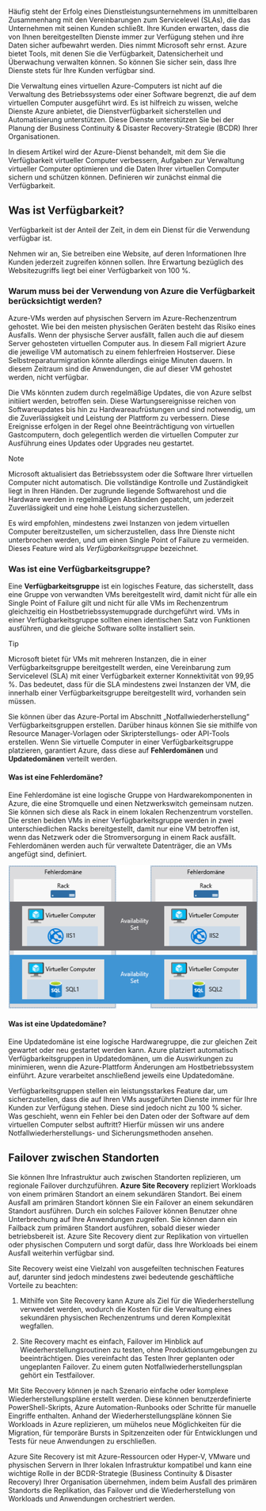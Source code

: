 Häufig steht der Erfolg eines Dienstleistungsunternehmens im unmittelbaren Zusammenhang mit den Vereinbarungen zum Servicelevel (SLAs), die das Unternehmen mit seinen Kunden schließt. Ihre Kunden erwarten, dass die von Ihnen bereitgestellten Dienste immer zur Verfügung stehen und ihre Daten sicher aufbewahrt werden. Dies nimmt Microsoft sehr ernst. Azure bietet Tools, mit denen Sie die Verfügbarkeit, Datensicherheit und Überwachung verwalten können. So können Sie sicher sein, dass Ihre Dienste stets für Ihre Kunden verfügbar sind.

Die Verwaltung eines virtuellen Azure-Computers ist nicht auf die Verwaltung des Betriebssystems oder einer Software begrenzt, die auf dem virtuellen Computer ausgeführt wird. Es ist hilfreich zu wissen, welche Dienste Azure anbietet, die Dienstverfügbarkeit sicherstellen und Automatisierung unterstützen. Diese Dienste unterstützen Sie bei der Planung der Business Continuity & Disaster Recovery-Strategie (BCDR) Ihrer Organisationen.

In diesem Artikel wird der Azure-Dienst behandelt, mit dem Sie die Verfügbarkeit virtueller Computer verbessern, Aufgaben zur Verwaltung virtueller Computer optimieren und die Daten Ihrer virtuellen Computer sichern und schützen können. Definieren wir zunächst einmal die Verfügbarkeit.

## <a name="what-is-availability"></a>Was ist Verfügbarkeit?

Verfügbarkeit ist der Anteil der Zeit, in dem ein Dienst für die Verwendung verfügbar ist.

Nehmen wir an, Sie betreiben eine Website, auf deren Informationen Ihre Kunden jederzeit zugreifen können sollen. Ihre Erwartung bezüglich des Websitezugriffs liegt bei einer Verfügbarkeit von 100 %.

### <a name="why-do-i-need-to-think-about-availability-when-using-azure"></a>Warum muss bei der Verwendung von Azure die Verfügbarkeit berücksichtigt werden?

Azure-VMs werden auf physischen Servern im Azure-Rechenzentrum gehostet. Wie bei den meisten physischen Geräten besteht das Risiko eines Ausfalls. Wenn der physische Server ausfällt, fallen auch die auf diesem Server gehosteten virtuellen Computer aus. In diesem Fall migriert Azure die jeweilige VM automatisch zu einem fehlerfreien Hostserver. Diese Selbstreparaturmigration könnte allerdings einige Minuten dauern. In diesem Zeitraum sind die Anwendungen, die auf dieser VM gehostet werden, nicht verfügbar.

Die VMs könnten zudem durch regelmäßige Updates, die von Azure selbst initiiert werden, betroffen sein. Diese Wartungsereignisse reichen von Softwareupdates bis hin zu Hardwareaufrüstungen und sind notwendig, um die Zuverlässigkeit und Leistung der Plattform zu verbessern. Diese Ereignisse erfolgen in der Regel ohne Beeinträchtigung von virtuellen Gastcomputern, doch gelegentlich werden die virtuellen Computer zur Ausführung eines Updates oder Upgrades neu gestartet.

> [!NOTE]
> Microsoft aktualisiert das Betriebssystem oder die Software Ihrer virtuellen Computer nicht automatisch. Die vollständige Kontrolle und Zuständigkeit liegt in Ihren Händen. Der zugrunde liegende Softwarehost und die Hardware werden in regelmäßigen Abständen gepatcht, um jederzeit Zuverlässigkeit und eine hohe Leistung sicherzustellen.

Es wird empfohlen, mindestens zwei Instanzen von jedem virtuellen Computer bereitzustellen, um sicherzustellen, dass Ihre Dienste nicht unterbrochen werden, und um einen Single Point of Failure zu vermeiden. Dieses Feature wird als _Verfügbarkeitsgruppe_ bezeichnet.

### <a name="what-is-an-availability-set"></a>Was ist eine Verfügbarkeitsgruppe?

Eine **Verfügbarkeitsgruppe** ist ein logisches Feature, das sicherstellt, dass eine Gruppe von verwandten VMs bereitgestellt wird, damit nicht für alle ein Single Point of Failure gilt und nicht für alle VMs im Rechenzentrum gleichzeitig ein Hostbetriebssystemupgrade durchgeführt wird. VMs in einer Verfügbarkeitsgruppe sollten einen identischen Satz von Funktionen ausführen, und die gleiche Software sollte installiert sein.

> [!TIP]
> Microsoft bietet für VMs mit mehreren Instanzen, die in einer Verfügbarkeitsgruppe bereitgestellt werden, eine Vereinbarung zum Servicelevel (SLA) mit einer Verfügbarkeit externer Konnektivität von 99,95 %. Das bedeutet, dass für die SLA mindestens zwei Instanzen der VM, die innerhalb einer Verfügbarkeitsgruppe bereitgestellt wird, vorhanden sein müssen. 

Sie können über das Azure-Portal im Abschnitt „Notfallwiederherstellung“ Verfügbarkeitsgruppen erstellen. Darüber hinaus können Sie sie mithilfe von Resource Manager-Vorlagen oder Skripterstellungs- oder API-Tools erstellen. Wenn Sie virtuelle Computer in einer Verfügbarkeitsgruppe platzieren, garantiert Azure, dass diese auf **Fehlerdomänen** und **Updatedomänen** verteilt werden.

#### <a name="what-is-a-fault-domain"></a>Was ist eine Fehlerdomäne?

Eine Fehlerdomäne ist eine logische Gruppe von Hardwarekomponenten in Azure, die eine Stromquelle und einen Netzwerkswitch gemeinsam nutzen. Sie können sich diese als Rack in einem lokalen Rechenzentrum vorstellen. Die ersten beiden VMs in einer Verfügbarkeitsgruppe werden in zwei unterschiedlichen Racks bereitgestellt, damit nur eine VM betroffen ist, wenn das Netzwerk oder die Stromversorgung in einem Rack ausfällt. Fehlerdomänen werden auch für verwaltete Datenträger, die an VMs angefügt sind, definiert.

![Die Abbildung zeigt zwei Fehlerdomänen mit jeweils zwei VMs. Die beiden wichtigsten VMs aus jeder Fehlerdomäne hosten den Internetinformationsdienst und sind Teil einer gemeinsamen Verfügbarkeitsgruppe. Die nächsten beiden VMs in jeder Domäne hosten die SQL-Datenbank und sind Teil einer anderen Verfügbarkeitsgruppe.](../media/5-fault-domains.png)

#### <a name="what-is-an-update-domain"></a>Was ist eine Updatedomäne?

Eine Updatedomäne ist eine logische Hardwaregruppe, die zur gleichen Zeit gewartet oder neu gestartet werden kann. Azure platziert automatisch Verfügbarkeitsgruppen in Updatedomänen, um die Auswirkungen zu minimieren, wenn die Azure-Plattform Änderungen am Hostbetriebssystem einführt. Azure verarbeitet anschließend jeweils eine Updatedomäne.

Verfügbarkeitsgruppen stellen ein leistungsstarkes Feature dar, um sicherzustellen, dass die auf Ihren VMs ausgeführten Dienste immer für Ihre Kunden zur Verfügung stehen. Diese sind jedoch nicht zu 100 % sicher. Was geschieht, wenn ein Fehler bei den Daten oder der Software auf dem virtuellen Computer selbst auftritt? Hierfür müssen wir uns andere Notfallwiederherstellungs- und Sicherungsmethoden ansehen.

## <a name="failover-across-locations"></a>Failover zwischen Standorten

Sie können Ihre Infrastruktur auch zwischen Standorten replizieren, um regionale Failover durchzuführen. **Azure Site Recovery** repliziert Workloads von einem primären Standort an einem sekundären Standort. Bei einem Ausfall am primären Standort können Sie ein Failover an einem sekundären Standort ausführen. Durch ein solches Failover können Benutzer ohne Unterbrechung auf Ihre Anwendungen zugreifen. Sie können dann ein Failback zum primären Standort ausführen, sobald dieser wieder betriebsbereit ist. Azure Site Recovery dient zur Replikation von virtuellen oder physischen Computern und sorgt dafür, dass Ihre Workloads bei einem Ausfall weiterhin verfügbar sind.

Site Recovery weist eine Vielzahl von ausgefeilten technischen Features auf, darunter sind jedoch mindestens zwei bedeutende geschäftliche Vorteile zu beachten:

1. Mithilfe von Site Recovery kann Azure als Ziel für die Wiederherstellung verwendet werden, wodurch die Kosten für die Verwaltung eines sekundären physischen Rechenzentrums und deren Komplexität wegfallen.

2. Site Recovery macht es einfach, Failover im Hinblick auf Wiederherstellungsroutinen zu testen, ohne Produktionsumgebungen zu beeinträchtigen. Dies vereinfacht das Testen Ihrer geplanten oder ungeplanten Failover. Zu einem guten Notfallwiederherstellungsplan gehört ein Testfailover.

Mit Site Recovery können je nach Szenario einfache oder komplexe Wiederherstellungspläne erstellt werden. Diese können benutzerdefinierte PowerShell-Skripts, Azure Automation-Runbooks oder Schritte für manuelle Eingriffe enthalten. Anhand der Wiederherstellungspläne können Sie Workloads in Azure replizieren, um mühelos neue Möglichkeiten für die Migration, für temporäre Bursts in Spitzenzeiten oder für Entwicklungen und Tests für neue Anwendungen zu erschließen.

Azure Site Recovery ist mit Azure-Ressourcen oder Hyper-V, VMware und physischen Servern in Ihrer lokalen Infrastruktur kompatibel und kann eine wichtige Rolle in der BCDR-Strategie (Business Continuity & Disaster Recovery) Ihrer Organisation übernehmen, indem beim Ausfall des primären Standorts die Replikation, das Failover und die Wiederherstellung von Workloads und Anwendungen orchestriert werden.
